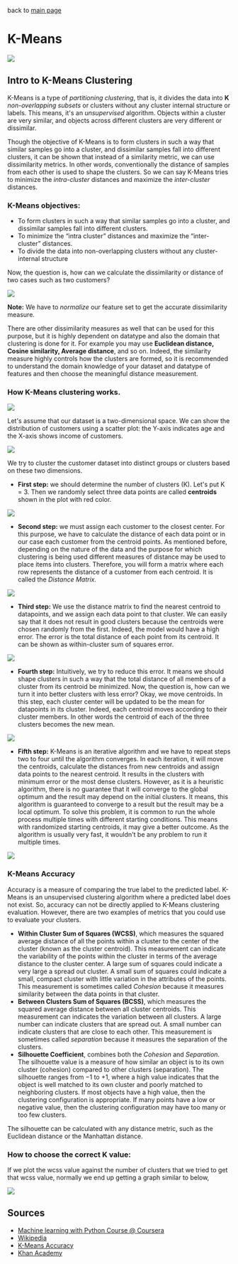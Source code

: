 back to [main page](index.md)

# K-Means

![](images/k-means_header.jpg?raw=true)

## Intro to K-Means Clustering

K-Means is a type of *partitioning clustering*, that is, it divides the data into **K** *non-overlapping subsets* or clusters without any cluster internal structure or labels. This means, it's an *unsupervised* algorithm. Objects within a cluster are very similar, and objects across different clusters are very different or dissimilar.

Though the objective of K-Means is to form clusters in such a way that similar samples go into a cluster, and dissimilar samples fall into different clusters, it can be shown that instead of a similarity metric, we can use dissimilarity metrics. In other words, conventionally the distance of samples from each other is used to shape the clusters. So we can say K-Means tries to minimize the *intra-cluster* distances and maximize the *inter-cluster* distances. 

### K-Means objectives:
- To form clusters in such a way that similar samples go into a cluster, and dissimilar samples fall into different clusters.
- To minimize the “intra cluster” distances and maximize the “inter-cluster” distances.
- To divide the data into non-overlapping clusters without any cluster-internal structure


Now, the question is, how can we calculate the dissimilarity or distance of two cases such as two customers?

![](images/K-means_distance.png?raw=true)

**Note:** We have to *normalize* our feature set to get the accurate dissimilarity measure.  

There are other dissimilarity measures as well that can be used for this purpose, but it is highly dependent on datatype and also the domain that clustering is done for it. For example you may use **Euclidean distance, Cosine similarity, Average distance**, and so on. Indeed, the similarity measure highly controls how the clusters are formed, so it is recommended to understand the domain knowledge of your dataset and datatype of features and then choose the meaningful distance measurement. 

### How K-Means clustering works. 

![](images/K-means_algo.png?raw=true)

Let's assume that our dataset is a two-dimensional space. We can show the distribution of customers using a scatter plot: the Y-axis indicates age and the X-axis shows income of customers. 

![](images/K-means_scatter.png?raw=true)

We try to cluster the customer dataset into distinct groups or clusters based on these two dimensions. 
- **First step:** we should determine the number of clusters (K). Let's put K = 3. Then we randomly select three data points are called **centroids** shown in the plot with red color. 

![](images/K-means_step1.png?raw=true)

- **Second step:** we must assign each customer to the closest center. For this purpose, we have to calculate the distance of each data point or in our case each customer from the centroid points. As mentioned before, depending on the nature of the data and the purpose for which clustering is being used different measures of distance may be used to place items into clusters. Therefore, you will form a matrix where each row represents the distance of a customer from each centroid. It is called the *Distance Matrix.*

![](images/K-means_step2.png?raw=true)

- **Third step:** We use the distance matrix to find the nearest centroid to datapoints, and we assign each data point to that cluster. 
 We can easily say that it does not result in good clusters because the centroids were chosen randomly from the first. Indeed, the model would have a high error. The error is the total distance of each point from its centroid. It can be shown as within-cluster sum of squares error.

![](images/K-means_step3.png?raw=true)

- **Fourth step:** Intuitively, we try to reduce this error. It means we should shape clusters in such a way that the total distance of all members of a cluster from its centroid be minimized. Now, the question is, how can we turn it into better clusters with less error? Okay, we move centroids. In this step, each cluster center will be updated to be the mean for datapoints in its cluster. Indeed, each centroid moves according to their cluster members. In other words the centroid of each of the three clusters becomes the new mean.  
  
![](images/K-means_step4.png?raw=true) 

- **Fifth step:** K-Means is an iterative algorithm and we have to repeat steps two to four until the algorithm converges. In each iteration, it will move the centroids, calculate the distances from new centroids and assign data points to the nearest centroid. It results in the clusters with minimum error or the most dense clusters. However, as it is a heuristic algorithm, there is no guarantee that it will converge to the global optimum and the result may depend on the initial clusters. It means, this algorithm is guaranteed to converge to a result but the result may be a local optimum. To solve this problem, it is common to run the whole process multiple times with different starting conditions. This means with randomized starting centroids, it may give a better outcome. As the algorithm is usually very fast, it wouldn't be any problem to run it multiple times.

![](images/K-means_step5.png?raw=true) 

### K-Means Accuracy

Accuracy is a measure of comparing the true label to the predicted label. K-Means is an unsupervised clustering algorithm where a predicted label does not exist. So, accuracy can not be directly applied to K-Means clustering evaluation. However, there are two examples of metrics that you could use to evaluate your clusters.

- **Within Cluster Sum of Squares (WCSS)**, which measures the squared average distance of all the points within a cluster to the center of the cluster (known as the cluster centroid). This measurement can indicate the variability of the points within the cluster in terms of the average distance to the cluster center. A large sum of squares could indicate a very large a spread out cluster. A small sum of squares could indicate a small, compact cluster with little variation in the attributes of the points. This measurement is sometimes called *Cohesion* because it measures similarity between the data points in that cluster.
- **Between Clusters Sum of Squares (BCSS)**, which measures the squared average distance between all cluster centroids. This measurement can indicates the variation between all clusters. A large number can indicate clusters that are spread out. A small number can indicate clusters that are close to each other. This measurement is sometimes called *separation* because it measures the separation of the clusters.
- **Silhouette Coefficient**, combines both the *Cohesion* and *Separation*. The silhouette value is a measure of how similar an object is to its own cluster (cohesion) compared to other clusters (separation). The silhouette ranges from −1 to +1, where a high value indicates that the object is well matched to its own cluster and poorly matched to neighboring clusters. If most objects have a high value, then the clustering configuration is appropriate. If many points have a low or negative value, then the clustering configuration may have too many or too few clusters.

The silhouette can be calculated with any distance metric, such as the Euclidean distance or the Manhattan distance.

### How to choose the correct K value:
If we plot the wcss value against the number of clusters that we tried to get that wcss value, normally we end up getting a graph similar to below,

![](images/elbow.png?raw=true) 

## Sources
- [Machine learning with Python Course @ Coursera](https://www.coursera.org/learn/machine-learning-with-python)
- [Wikipedia](https://en.wikipedia.org/wiki/Silhouette_(clustering))
- [K-Means Accuracy](https://datascience.stackexchange.com/questions/41317/accuracy-for-kmeans-clustering)
- [Khan Academy](https://www.khanacademy.org/math/statistics-probability/analysis-of-variance-anova-library/analysis-of-variance-anova/v/anova-2-calculating-ssw-and-ssb-total-sum-of-squares-within-and-between-avi)